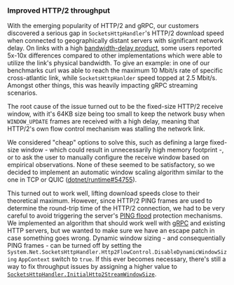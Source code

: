 ### Improved HTTP/2 throughput

With the emerging popularity of HTTP/2 and gRPC, our customers discovered a serious gap in `SocketsHttpHandler`'s HTTP/2 download speed when connected to geographically distant servers with significant network delay. On links with a high [bandwidth-delay product](https://en.wikipedia.org/wiki/Bandwidth-delay_product), some users reported 5x-10x differences compared to other implementations which were able to utilize the link's physical bandwidth. To give an example: in one of our benchmarks curl was able to reach the maximum 10 Mbit/s rate of specific cross-atlantic link, while `SocketsHttpHanlder` speed topped at 2.5 Mbit/s. Amongst other things, this was heavily impacting gRPC streaming scenarios.

The root cause of the issue turned out to be the fixed-size HTTP/2 receive window, with it's 64KB size being too small to keep the network busy when `WINDOW_UPDATE` frames are received with a high delay, meaning that HTTP/2's own flow control mechanism was stalling the network link.

We considered "cheap" options to solve this, such as defining a large fixed-size window - which could result in unnecessarily high memory footprint -, or to ask the user to manually configure the receive window based on empirical observations. None of these seemed to be satisfactory, so we decided to implement an automatic window scaling algorithm similar to the one in TCP or QUIC ([dotnet/runtime#54755](https://github.com/dotnet/runtime/pull/54755)).

This turned out to work well, lifting download speeds close to their theoretical maximum. However, since HTTP/2 PING frames are used to determine the round-trip time of the HTTP/2 connection, we had to be very careful to avoid triggering the server's [PING flood](https://cve.mitre.org/cgi-bin/cvename.cgi?name=CVE-2019-9512) protection mechanisms. We implemented an algorithm that should work well with [gRPC](https://github.com/grpc/proposal/blob/master/A8-client-side-keepalive.md#server-enforcement) and existing HTTP servers, but we wanted to make sure we have an escape patch in case something goes wrong. Dynamic window sizing - and consequentially PING frames - can be turned off by setting the `System.Net.SocketsHttpHandler.Http2FlowControl.DisableDynamicWindowSizing` `AppContext` switch to `true`. If this ever becomes necessary, there's still a way to fix throughput issues by assigning a higher value to [`SocketsHttpHandler.InitialHttp2StreamWindowSize`](https://docs.microsoft.com/en-us/dotnet/api/system.net.http.socketshttphandler.initialhttp2streamwindowsize).

